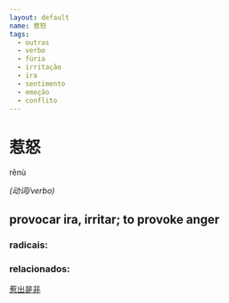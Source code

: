```yaml
--- 
layout: default
name: 惹怒 
tags: 
  - outras
  - verbo
  - fúria
  - irritação
  - ira
  - sentimento
  - emoção
  - conflito
--- 
```

# 惹怒 
rěnù  
 
*(动词/verbo)*  
## provocar ira, irritar; to provoke anger 
### radicais: 
### relacionados: 
[惹出是非](/zhengshidu/outras/惹出是非)  

